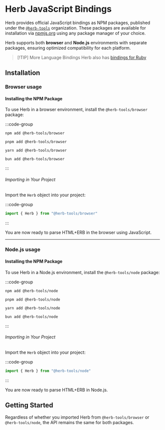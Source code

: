 # Herb JavaScript Bindings

Herb provides official JavaScript bindings as NPM packages, published under the [`@herb-tools`](http://npmjs.com/org/herb-tools) organization. These packages are available for installation via [npmjs.org](https://www.npmjs.com) using any package manager of your choice.

Herb supports both **browser** and **Node.js** environments with separate packages, ensuring optimized compatibility for each platform.

> [!TIP] More Language Bindings
> Herb also has [bindings for Ruby](/bindings/ruby/)

## Installation

### Browser usage

#### Installing the NPM Package

To use Herb in a browser environment, install the `@herb-tools/browser` package:

:::code-group
```shell [npm]
npm add @herb-tools/browser
```

```shell [pnpm]
pnpm add @herb-tools/browser
```

```shell [yarn]
yarn add @herb-tools/browser
```

```shell [bun]
bun add @herb-tools/browser
```
:::

###### Importing in Your Project

Import the `Herb` object into your project:

:::code-group
```js twoslash [javascript]
import { Herb } from "@herb-tools/browser"
```
:::

You are now ready to parse HTML+ERB in the browser using JavaScript.

---

### Node.js usage

#### Installing the NPM Package

To use Herb in a Node.js environment, install the `@herb-tools/node` package:

:::code-group
```shell [npm]
npm add @herb-tools/node
```

```shell [pnpm]
pnpm add @herb-tools/node
```

```shell [yarn]
yarn add @herb-tools/node
```

```shell [bun]
bun add @herb-tools/node
```
:::


###### Importing in Your Project

Import the `Herb` object into your project:

:::code-group
```js twoslash [javascript]
import { Herb } from "@herb-tools/node"
```
:::

You are now ready to parse HTML+ERB in Node.js.

## Getting Started

Regardless of whether you imported Herb from `@herb-tools/browser` or `@herb-tools/node`, the API remains the same for both packages.
